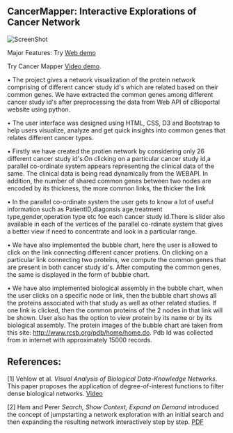 ## CancerMapper: Interactive Explorations of Cancer Network 

![ScreenShot](https://github.com/iDataVisualizationLab/CancerNetwork/blob/master/images/TeaserImage.png)

Major Features:
Try  [Web demo](https://idatavisualizationlab.github.io/CancerLinker/)

Try Cancer Mapper [Video demo](https://www.youtube.com/embed/ioyaTPani4A).

• The project gives a network visualization of the protein network comprising of different cancer study id's which are related based on their common genes. We have extracted the common genes among different cancer study id's after preprocessing the data from Web API of cBioportal website using python.

• The user interface was designed using HTML, CSS, D3 and Bootstrap to help users visualize, analyze and get quick insights into common genes that relates different cancer types.

• Firstly we have created the protien network by considering only 26 different cancer study id's.On clicking on a particular cancer study id,a parallel co-ordinate system appears representing the clinical data of the same. The clinical data is being read dynamically from the WEBAPI. In addition, the number of shared common genes between two nodes are encoded by its thickness, the more common links, the thicker the link

• In the parallel co-ordinate system the user gets to know a lot of useful information such as PatientID,diagonsis age,treatment type,gender,operation type etc foe each cancer study id.There is slider also available in each of the vertices of the parallel co-rdinate system that gives a better view if need to concentrate and look in a particular range.

• We have also implemented the bubble chart, here the user is allowed to click on the link connecting different cancer protiens. On clicking on a particular link connecting two proteins, we compute the common genes that are present in both cancer study id's. After computing the common genes, the same is displayed in the form of bubble chart.

• We have also implemented biological assembly in the bubble chart, when the user clicks on a specific node or link, then the bubble chart shows all the proteins associated with that study as well as other related studies. If one link is clicked, then the common proteins of the 2 nodes in that link will be shown. User also has the option to view protein by its name or by its biological assembly. The protein images of the bubble chart are taken from this site: http://www.rcsb.org/pdb/home/home.do. Pdb Id was collected from in internet with approximately 15000 records. 

## References: 
[1] Vehlow et al. *Visual Analysis of Biological Data-Knowledge Networks*. This paper proposes the application of degree-of-interest functions to filter dense biological networks. 
[Video](https://www.youtube.com/watch?v=yeJaSYkA0-Q)

[2] Ham and Perer *Search, Show Context, Expand on Demand* introduced the concept of jumpstarting a network exploration with an initial search and then expanding the resulting network interactively step by step.
[PDF](http://perer.org/papers/adamPerer-DOIGraphs-InfoVis2009.pdf)
